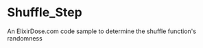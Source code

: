 Shuffle_Step
============

An ElixirDose.com code sample to determine the shuffle function's randomness
